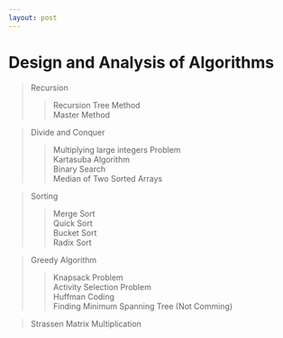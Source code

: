 ```yaml
---
layout: post
---
```


# Design and Analysis of Algorithms 

> Recursion
>> Recursion Tree Method </br>
>> Master Method 

> Divide and Conquer 
>> Multiplying large integers Problem </br>
>> Kartasuba Algorithm </br>
>> Binary Search </br>
>> Median of Two Sorted Arrays </br>

>Sorting
>> Merge Sort </br>
>> Quick Sort </br>
>> Bucket Sort </br>
>> Radix Sort </br>

> Greedy Algorithm 
>> Knapsack Problem </br>
>> Activity Selection Problem </br>
>> Huffman Coding </br>
>> Finding Minimum Spanning Tree (Not Comming) </br>

> Strassen Matrix Multiplication 